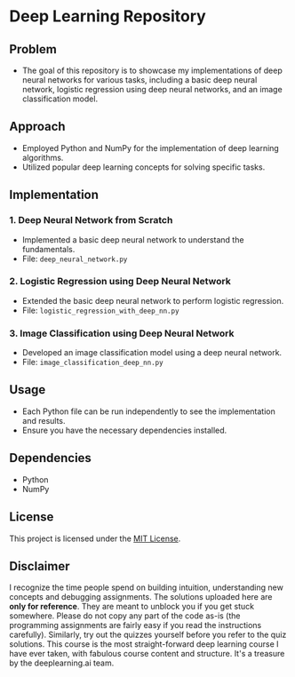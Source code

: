 # Deep Learning Repository

## Problem
- The goal of this repository is to showcase my implementations of deep neural networks for various tasks, including a basic deep neural network, logistic regression using deep neural networks, and an image classification model.

## Approach
- Employed Python and NumPy for the implementation of deep learning algorithms.
- Utilized popular deep learning concepts for solving specific tasks.

## Implementation

### 1. Deep Neural Network from Scratch
- Implemented a basic deep neural network to understand the fundamentals.
- File: `deep_neural_network.py`

### 2. Logistic Regression using Deep Neural Network
- Extended the basic deep neural network to perform logistic regression.
- File: `logistic_regression_with_deep_nn.py`

### 3. Image Classification using Deep Neural Network
- Developed an image classification model using a deep neural network.
- File: `image_classification_deep_nn.py`

## Usage
- Each Python file can be run independently to see the implementation and results.
- Ensure you have the necessary dependencies installed.

## Dependencies
- Python
- NumPy

## License
This project is licensed under the [MIT License](LICENSE).

## Disclaimer

I recognize the time people spend on building intuition, understanding new concepts and debugging assignments. The solutions uploaded here are **only for reference**. They are meant to unblock you if you get stuck somewhere. Please do not copy any part of the code as-is (the programming assignments are fairly easy if you read the instructions carefully). Similarly, try out the quizzes yourself before you refer to the quiz solutions. This course is the most straight-forward deep learning course I have ever taken, with fabulous course content and structure. It's a treasure by the deeplearning.ai team.
